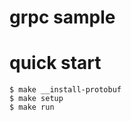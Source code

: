 grpc sample
========================

# quick start

```
$ make __install-protobuf
$ make setup
$ make run
```
